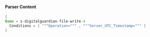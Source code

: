 #### Parser Content
```Java
{
Name = s-digitalguardian-file-write-4
  Conditions = [ """Operation=""" , """Server_UTC_Timestamp=""" ]
}
```